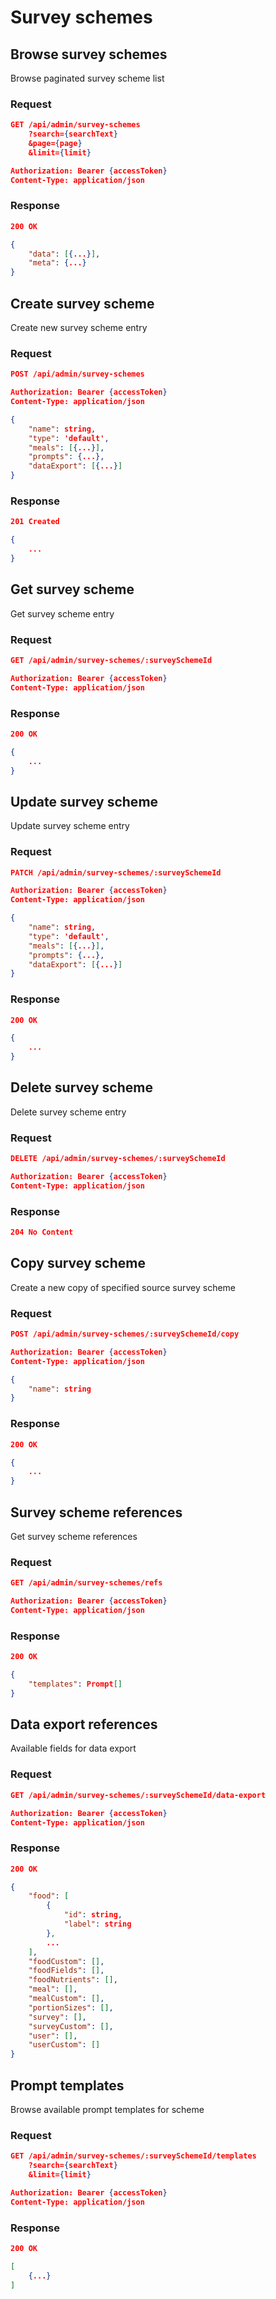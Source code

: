 # Survey schemes

## Browse survey schemes

Browse paginated survey scheme list

### Request

```json
GET /api/admin/survey-schemes
    ?search={searchText}
    &page={page}
    &limit={limit}

Authorization: Bearer {accessToken}
Content-Type: application/json
```

### Response

```json
200 OK

{
    "data": [{...}],
    "meta": {...}
}
```

## Create survey scheme

Create new survey scheme entry

### Request

```json
POST /api/admin/survey-schemes

Authorization: Bearer {accessToken}
Content-Type: application/json

{
    "name": string,
    "type": 'default',
    "meals": [{...}],
    "prompts": {...},
    "dataExport": [{...}]
}
```

### Response

```json
201 Created

{
    ...
}
```

## Get survey scheme

Get survey scheme entry

### Request

```json
GET /api/admin/survey-schemes/:surveySchemeId

Authorization: Bearer {accessToken}
Content-Type: application/json
```

### Response

```json
200 OK

{
    ...
}
```

## Update survey scheme

Update survey scheme entry

### Request

```json
PATCH /api/admin/survey-schemes/:surveySchemeId

Authorization: Bearer {accessToken}
Content-Type: application/json

{
    "name": string,
    "type": 'default',
    "meals": [{...}],
    "prompts": {...},
    "dataExport": [{...}]
}
```

### Response

```json
200 OK

{
    ...
}
```

## Delete survey scheme

Delete survey scheme entry

### Request

```json
DELETE /api/admin/survey-schemes/:surveySchemeId

Authorization: Bearer {accessToken}
Content-Type: application/json
```

### Response

```json
204 No Content
```

## Copy survey scheme

Create a new copy of specified source survey scheme

### Request

```json
POST /api/admin/survey-schemes/:surveySchemeId/copy

Authorization: Bearer {accessToken}
Content-Type: application/json

{
    "name": string
}
```

### Response

```json
200 OK

{
    ...
}
```

## Survey scheme references

Get survey scheme references

### Request

```json
GET /api/admin/survey-schemes/refs

Authorization: Bearer {accessToken}
Content-Type: application/json
```

### Response

```json
200 OK

{
    "templates": Prompt[]
}
```

## Data export references

Available fields for data export

### Request

```json
GET /api/admin/survey-schemes/:surveySchemeId/data-export

Authorization: Bearer {accessToken}
Content-Type: application/json
```

### Response

```json
200 OK

{
    "food": [
        {
            "id": string,
            "label": string
        },
        ...
    ],
    "foodCustom": [],
    "foodFields": [],
    "foodNutrients": [],
    "meal": [],
    "mealCustom": [],
    "portionSizes": [],
    "survey": [],
    "surveyCustom": [],
    "user": [],
    "userCustom": []
}
```

## Prompt templates

Browse available prompt templates for scheme

### Request

```json
GET /api/admin/survey-schemes/:surveySchemeId/templates
    ?search={searchText}
    &limit={limit}

Authorization: Bearer {accessToken}
Content-Type: application/json
```

### Response

```json
200 OK

[
    {...}
]
```
